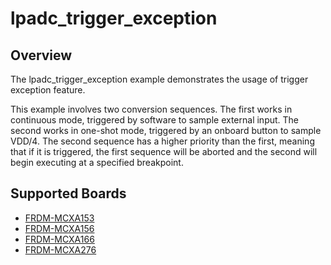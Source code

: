 # lpadc_trigger_exception

## Overview
The lpadc_trigger_exception example demonstrates the usage of trigger exception feature.

This example involves two conversion sequences. The first works in continuous mode, triggered by software to sample
external input. The second works in one-shot mode, triggered by an onboard button to sample VDD/4. The second sequence
has a higher priority than the first, meaning that if it is triggered, the first sequence will be aborted and the
second will begin executing at a specified breakpoint.

## Supported Boards
- [FRDM-MCXA153](../../../_boards/frdmmcxa153/driver_examples/lpadc/trigger_exception/example_board_readme.md)
- [FRDM-MCXA156](../../../_boards/frdmmcxa156/driver_examples/lpadc/trigger_exception/example_board_readme.md)
- [FRDM-MCXA166](../../../_boards/frdmmcxa166/driver_examples/lpadc/trigger_exception/example_board_readme.md)
- [FRDM-MCXA276](../../../_boards/frdmmcxa276/driver_examples/lpadc/trigger_exception/example_board_readme.md)
